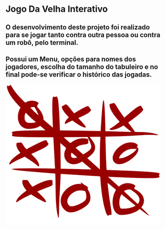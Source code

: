 # Jogo Da Velha Interativo

## O desenvolvimento deste projeto foi realizado para se jogar tanto contra outra pessoa ou contra um robô, pelo terminal. <br>

## Possui um Menu, opções para nomes dos jogadores, escolha do tamanho do tabuleiro e no final pode-se verificar o histórico das jogadas.

<div align="center">
    <img src="./img/jogo.png" width = "700px"/>
</div>